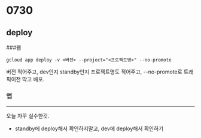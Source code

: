 # 0730

## deploy

###웹

```
gcloud app deploy -v <버전> --project="<프로젝트명>" --no-promote
```

버전 적어주고, dev인지 standby인지 프로젝트명도 적어주고, --no-promote로 트래픽이전 막고 배포.

### 앱



---

오늘 자꾸 실수한것.

- standby에 deploy해서 확인하지말고, dev에 deploy해서 확인하기 